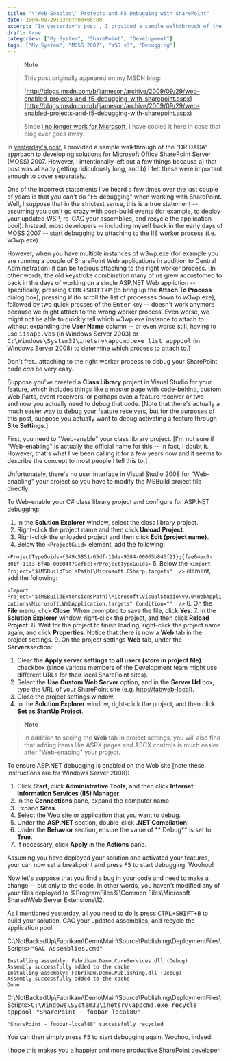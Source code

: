 ```yaml
---
title: "\"Web-Enabled\" Projects and F5 Debugging with SharePoint"
date: 2009-09-29T03:07:00+08:00
excerpt: "In yesterday's post , I provided a sample walkthrough of the \"DR.DADA\" approach to developing solutions for Microsoft Office SharePoint Server (MOSS) 2007. However, I intentionally left out a few things because a) that post was already getting ridiculously..."
draft: true
categories: ["My System", "SharePoint", "Development"]
tags: ["My System", "MOSS 2007", "WSS v3", "Debugging"]
---
```


> **Note**
>
> This post originally appeared on my MSDN blog:
>
> [http://blogs.msdn.com/b/jjameson/archive/2009/09/29/web-enabled-projects-and-f5-debugging-with-sharepoint.aspx](http://blogs.msdn.com/b/jjameson/archive/2009/09/29/web-enabled-projects-and-f5-debugging-with-sharepoint.aspx)
>
> Since
> [I no longer work for Microsoft](/blog/jjameson/2011/09/02/last-day-with-microsoft), I have copied it here in case that blog
> ever goes away.

In [yesterday's post](/blog/jjameson/2009/09/28/sample-walkthrough-of-the-dr-dada-approach-to-sharepoint), I provided a sample walkthrough of the "DR.DADA" approach  to developing solutions for Microsoft Office SharePoint Server (MOSS) 2007. However,  I intentionally left out a few things because a) that post was already getting ridiculously  long, and b) I felt these were important enough to cover separately.

One of the incorrect statements I've heard a few times over the last couple of  years is that you can't do "<kbd>F5</kbd> debugging" when working with SharePoint.  Well, I suppose that in the strictest sense, this is a true statement -- assuming  you don't go crazy with post-build events (for example, to deploy your updated WSP,  re-GAC your assemblies, and recycle the application pool). Instead, most developers  -- including myself back in the early days of MOSS 2007 -- start debugging by attaching  to the IIS worker process (i.e. w3wp.exe).

However, when you have multiple instances of w3wp.exe (for example you are running  a couple of SharePoint Web applications in addition to Central Administration) it  can be tedious attaching to the right worker process. [In other words, the old keystroke  combination many of us grew accustomed to back in the days of working on a single  ASP.NET Web appliction -- specifically, pressing <kbd>CTRL+SHIFT+P</kbd> (to bring  up the **Attach To Process** dialog box), pressing <kbd>W</kbd> (to  scroll the list of processes down to w3wp.exe), followed by two quick presses of  the <kbd>Enter</kbd> key -- doesn't work anymore because we might attach to the  wrong worker process. Even worse, we might not be able to quickly tell which w3wp.exe  instance to attach to without expanding the **User Name** column --  or even worse still, having to use <samp>iisapp.vbs</samp> (in Windows Server 2003)  or <kbd>C:\Windows\System32\inetsrv\appcmd.exe list apppool</kbd> (in Windows  Server 2008) to determine which process to attach to.]

Don't fret...attaching to the right worker process to debug your SharePoint code *can* be very easy.

Suppose you've created a **Class Library** project in Visual Studio  for your feature, which includes things like a master page with code-behind, custom  Web Parts, event receivers, or perhaps even a feature receiver or two -- and now  you actually need to debug that code. [Note that there's actually a much [easier way to debug your feature receivers](/blog/jjameson/2007/03/22/what-s-in-a-name-defaultfeaturereceiver-vs-featureconfigurator), but for the purposes of this post,  suppose you actually want to debug activating a feature through **Site Settings**.]

First, you need to "Web-enable" your class library project. [I'm not sure if  "Web-enabling" is actually the official name for this -- in fact, I doubt it. However,  that's what I've been calling it for a few years now and it seems to describe the  concept to most people I tell this to.]

Unfortunately, there's no user interface in Visual Studio 2008 for "Web-enabling"  your project so you have to modify the MSBuild project file directly.

To Web-enable your C# class library project and configure for ASP.NET debugging:

1. In the **Solution Explorer** window, select the class library
   project.
2. Right-click the project name and then click **Unload Project**.
3. Right-click the unloaded project and then click **Edit {project name}**.
4. Below the `<ProjectGuid>`
   element, add the following:

`<ProjectTypeGuids>{349c5851-65df-11da-9384-00065b846f21};{fae04ec0-301f-11d3-bf4b-00c04f79efbc}</ProjectTypeGuids>`
5. Below the `<Import Project="$(MSBuildToolsPath)\Microsoft.CSharp.targets"  />` element, add the following:

`<Import Project="$(MSBuildExtensionsPath)\Microsoft\VisualStudio\v9.0\WebApplications\Microsoft.WebApplication.targets" Condition=""  />`
6. On the **File** menu, click **Close**. When prompted
to save the file, click **Yes**.
7. In the **Solution Explorer** window, right-click the project,
and then click **Reload Project**.
8. Wait for the project to finish loading, right-click the project name again,
and click **Properties**. Notice that there is now a **Web** tab in the project settings.
9. On the project settings **Web** tab, under the **Servers**section:
1. Clear the **Apply server settings to all users (store in project
file)** checkbox (since various members of the Development team might
use different URLs for their local SharePoint sites).
2. Select the **Use Custom Web Server** option, and in the
**Server Url** box, type the URL of your SharePoint site (e.g.
[http://fabweb-local](http://fabweb-local/)).
10. Close the project settings window.
11. In the **Solution Explorer** window, right-click the project,
and then click **Set as StartUp Project**.

> **Note**
>
> In addition to seeing the **Web** tab in project settings,
> you will also find that adding items like ASPX pages and ASCX controls is
> much easier after "Web-enabing" your project.

To ensure ASP.NET debugging is enabled on the Web site [note these instructions  are for Windows Server 2008]:

1. Click **Start**, click **Administrative Tools**,
   and then click **Internet Information Services (IIS) Manager**.
2. In the **Connections** pane, expand the computer name.
3. Expand **Sites**.
4. Select the Web site or application that you want to debug.
5. Under the **ASP.NET** section, double-click **.NET Compilation**.
6. Under the **Behavior** section, ensure the value of **
   Debug** is set to **True**.
7. If necessary, click **Apply** in the **Actions** pane.

Assuming you have deployed your solution and activated your features, your can  now set a breakpoint and press <kbd>F5</kbd> to start debugging. Woohoo!

Now let's suppose that you find a bug in your code and need to make a change  -- but only to the code. In other words, you haven't modified any of your files  deployed to %ProgramFiles%\Common Files\Microsoft Shared\Web Server Extensions\12.

As I mentioned yesterday, all you need to do is press <kbd>CTRL+SHIFT+B</kbd>  to build your solution, GAC your updated assemblies, and recycle the application  pool:

C:\NotBackedUp\Fabrikam\Demo\Main\Source\Publishing\DeploymentFiles\Scripts&gt;<kbd>"GAC Assemblies.cmd"</kbd>

```
Installing assembly: Fabrikam.Demo.CoreServices.dll (Debug)
Assembly successfully added to the cache
Installing assembly: Fabrikam.Demo.Publishing.dll (Debug)
Assembly successfully added to the cache
Done
```

C:\NotBackedUp\Fabrikam\Demo\Main\Source\Publishing\DeploymentFiles\Scripts&gt;<kbd>C:\Windows\System32\inetsrv\appcmd.exe recycle apppool "SharePoint - foobar-local80"</kbd>

```
"SharePoint - foobar-local80" successfully recycled
```

You can then simply press <kbd>F5</kbd> to start debugging again. Woohoo, indeed!

I hope this makes you a happier and more productive SharePoint developer.

